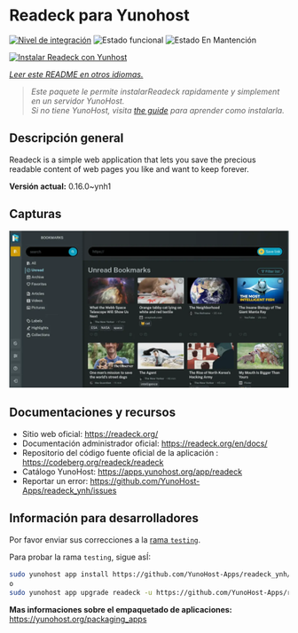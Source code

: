 <!--
Este archivo README esta generado automaticamente<https://github.com/YunoHost/apps/tree/master/tools/readme_generator>
No se debe editar a mano.
-->

# Readeck para Yunohost

[![Nivel de integración](https://dash.yunohost.org/integration/readeck.svg)](https://ci-apps.yunohost.org/ci/apps/readeck/) ![Estado funcional](https://ci-apps.yunohost.org/ci/badges/readeck.status.svg) ![Estado En Mantención](https://ci-apps.yunohost.org/ci/badges/readeck.maintain.svg)

[![Instalar Readeck con Yunhost](https://install-app.yunohost.org/install-with-yunohost.svg)](https://install-app.yunohost.org/?app=readeck)

*[Leer este README en otros idiomas.](./ALL_README.md)*

> *Este paquete le permite instalarReadeck rapidamente y simplement en un servidor YunoHost.*  
> *Si no tiene YunoHost, visita [the guide](https://yunohost.org/install) para aprender como instalarla.*

## Descripción general

Readeck is a simple web application that lets you save the precious readable content of web pages you like and want to keep forever.

**Versión actual:** 0.16.0~ynh1

## Capturas

![Captura de Readeck](./doc/screenshots/dark.webp)

## Documentaciones y recursos

- Sitio web oficial: <https://readeck.org/>
- Documentación administrador oficial: <https://readeck.org/en/docs/>
- Repositorio del código fuente oficial de la aplicación : <https://codeberg.org/readeck/readeck>
- Catálogo YunoHost: <https://apps.yunohost.org/app/readeck>
- Reportar un error: <https://github.com/YunoHost-Apps/readeck_ynh/issues>

## Información para desarrolladores

Por favor enviar sus correcciones a la [rama `testing`](https://github.com/YunoHost-Apps/readeck_ynh/tree/testing).

Para probar la rama `testing`, sigue asÍ:

```bash
sudo yunohost app install https://github.com/YunoHost-Apps/readeck_ynh/tree/testing --debug
o
sudo yunohost app upgrade readeck -u https://github.com/YunoHost-Apps/readeck_ynh/tree/testing --debug
```

**Mas informaciones sobre el empaquetado de aplicaciones:** <https://yunohost.org/packaging_apps>

